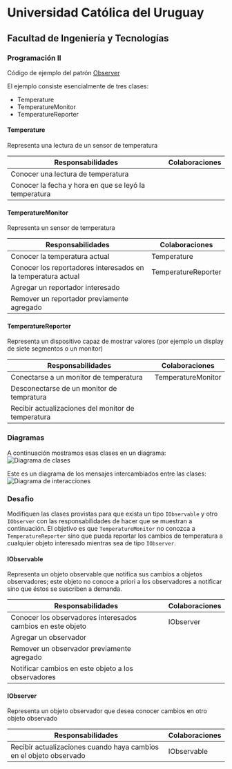 # Universidad Católica del Uruguay

## Facultad de Ingeniería y Tecnologías

### Programación II

Código de ejemplo del patrón [Observer](https://en.wikipedia.org/wiki/Observer_pattern)

El ejemplo consiste esencialmente de tres clases:

* Temperature
* TemperatureMonitor
* TemperatureReporter

#### Temperature

Representa una lectura de un sensor de temperatura

| Responsabilidades | Colaboraciones |
|-------------------|----------------|
| Conocer una lectura de temperatura ||
| Conocer la fecha y hora en que se leyó la temperatura ||

#### TemperatureMonitor

Representa un sensor de temperatura

| Responsabilidades | Colaboraciones |
|-------------------|----------------|
| Conocer la temperatura actual | Temperature |
| Conocer los reportadores interesados en la temperatura actual | TemperatureReporter |
| Agregar un reportador interesado ||
| Remover un reportador previamente agregado ||

#### TemperatureReporter

Representa un dispositivo capaz de mostrar valores (por ejemplo un display de siete segmentos o un monitor)

| Responsabilidades | Colaboraciones |
|-------------------|----------------|
| Conectarse a un monitor de temperatura | TemperatureMonitor |
| Desconectarse de un monitor de tempratura ||
| Recibir actualizaciones del monitor de temperatura ||

### Diagramas

A continuación mostramos esas clases en un diagrama:
![Diagrama de clases](../master/images/Observer-Clases.svg?sanitize=true)

Este es un diagrama de los mensajes intercambiados entre las clases:
![Diagrama de interacciones](../master/images/Observer-Interaciones.svg?sanitize=true)

### Desafio

Modifiquen las clases provistas para que exista un tipo `IObservable` y otro `IObserver` con las responsabilidades
de hacer que se muestran a continuación. El objetivo es que `TemperatureMonitor` no conozca a `TemperatureReporter`
sino que pueda reportar los cambios de temperatura a cualquier objeto interesado mientras sea de tipo `IObserver`.

#### IObservable

Representa un objeto observable que notifica sus cambios a objetos observadores; este objeto no conoce a priori a los
observadores a notificar sino que éstos se suscriben a demanda.

| Responsabilidades | Colaboraciones |
|-------------------|----------------|
| Conocer los observadores interesados cambios en este objeto | IObserver |
| Agregar un observador ||
| Remover un observador previamente agregado ||
| Notificar cambios en este objeto a los observadores ||

#### IObserver

Representa un objeto observador que desea conocer cambios en otro objeto observado

| Responsabilidades | Colaboraciones |
|-------------------|----------------|
| Recibir actualizaciones cuando haya cambios en el objeto observado | IObservable |
